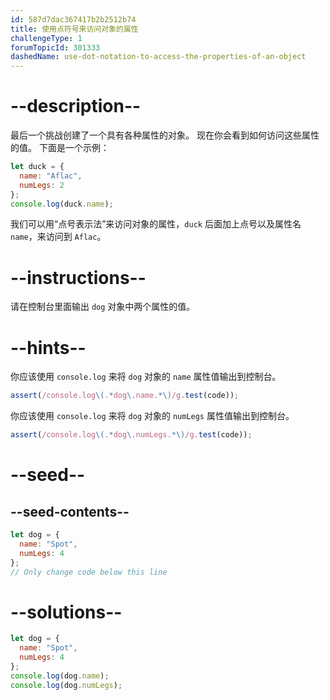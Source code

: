 ```yaml
---
id: 587d7dac367417b2b2512b74
title: 使用点符号来访问对象的属性
challengeType: 1
forumTopicId: 301333
dashedName: use-dot-notation-to-access-the-properties-of-an-object
---
```


# --description--

最后一个挑战创建了一个具有各种属性的对象。 现在你会看到如何访问这些属性的值。 下面是一个示例：

```js
let duck = {
  name: "Aflac",
  numLegs: 2
};
console.log(duck.name);
```

我们可以用“点号表示法”来访问对象的属性，`duck` 后面加上点号以及属性名 `name`，来访问到 `Aflac`。

# --instructions--

请在控制台里面输出 `dog` 对象中两个属性的值。

# --hints--

你应该使用 `console.log` 来将 `dog` 对象的 `name` 属性值输出到控制台。

```js
assert(/console.log\(.*dog\.name.*\)/g.test(code));
```

你应该使用 `console.log` 来将 `dog` 对象的 `numLegs` 属性值输出到控制台。

```js
assert(/console.log\(.*dog\.numLegs.*\)/g.test(code));
```

# --seed--

## --seed-contents--

```js
let dog = {
  name: "Spot",
  numLegs: 4
};
// Only change code below this line
```

# --solutions--

```js
let dog = {
  name: "Spot",
  numLegs: 4
};
console.log(dog.name);
console.log(dog.numLegs);
```
